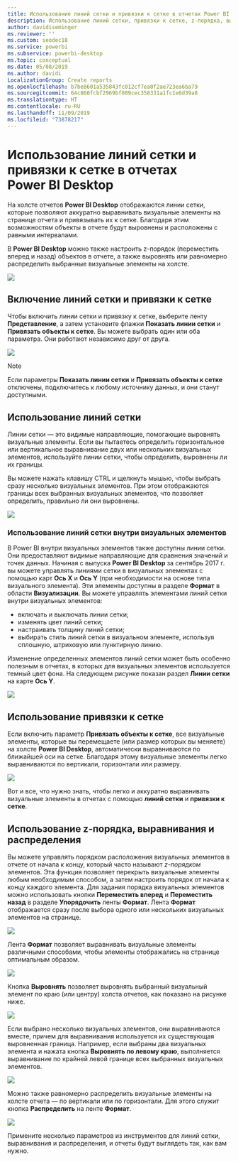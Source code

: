 ```yaml
---
title: Использование линий сетки и привязки к сетке в отчетах Power BI Desktop
description: Использование линий сетки, привязки к сетке, z-порядка, выравнивания и распределения в отчетах Power BI Desktop
author: davidiseminger
ms.reviewer: ''
ms.custom: seodec18
ms.service: powerbi
ms.subservice: powerbi-desktop
ms.topic: conceptual
ms.date: 05/08/2019
ms.author: davidi
LocalizationGroup: Create reports
ms.openlocfilehash: b7be8601a535843fc012cf7ea0f2ae723ea6ba79
ms.sourcegitcommit: 64c860fcbf2969bf089cec358331a1fc1e0d39a8
ms.translationtype: HT
ms.contentlocale: ru-RU
ms.lasthandoff: 11/09/2019
ms.locfileid: "73878217"
---
```

# <a name="use-gridlines-and-snap-to-grid-in-power-bi-desktop-reports"></a>Использование линий сетки и привязки к сетке в отчетах Power BI Desktop
На холсте отчетов **Power BI Desktop** отображаются линии сетки, которые позволяют аккуратно выравнивать визуальные элементы на странице отчета и привязывать их к сетке. Благодаря этим возможностям объекты в отчете будут выровнены и расположены с равными интервалами.

В **Power BI Desktop** можно также настроить z-порядок (переместить вперед и назад) объектов в отчете, а также выровнять или равномерно распределить выбранные визуальные элементы на холсте.

![](media/desktop-gridlines-snap-to-grid/snap-to-grid_0.png)

## <a name="enabling-gridlines-and-snap-to-grid"></a>Включение линий сетки и привязки к сетке
Чтобы включить линии сетки и привязку к сетке, выберите ленту **Представление**, а затем установите флажки **Показать линии сетки** и **Привязать объекты к сетке**. Вы можете выбрать один или оба параметра. Они работают независимо друг от друга.

![](media/desktop-gridlines-snap-to-grid/snap-to-grid_1.png)

> [!NOTE]
> Если параметры **Показать линии сетки** и **Привязать объекты к сетке** отключены, подключитесь к любому источнику данных, и они станут доступными.

## <a name="using-gridlines"></a>Использование линий сетки
Линии сетки — это видимые направляющие, помогающие выровнять визуальные элементы. Если вы пытаетесь определить горизонтальное или вертикальное выравнивание двух или нескольких визуальных элементов, используйте линии сетки, чтобы определить, выровнены ли их границы.

Вы можете нажать клавишу CTRL и щелкнуть мышью, чтобы выбрать сразу несколько визуальных элементов. При этом отображаются границы всех выбранных визуальных элементов, что позволяет определить, правильно ли они выровнены.

![](media/desktop-gridlines-snap-to-grid/snap-to-grid_2.png)

### <a name="using-gridlines-inside-visuals"></a>Использование линий сетки внутри визуальных элементов
В Power BI внутри визуальных элементов также доступны линии сетки. Они предоставляют видимые направляющие для сравнения значений и точек данных. Начиная с выпуска **Power BI Desktop** за сентябрь 2017 г. вы можете управлять линиями сетки в визуальных элементах с помощью карт **Ось Х** и **Ось Y** (при необходимости на основе типа визуального элемента). Эти элементы доступны в разделе **Формат** в области **Визуализации**. Вы можете управлять элементами линий сетки внутри визуальных элементов:

* включать и выключать линии сетки;
* изменять цвет линий сетки;
* настраивать толщину линий сетки;
* выбирать стиль линий сетки в визуальном элементе, используя сплошную, штриховую или пунктирную линию.

Изменение определенных элементов линий сетки может быть особенно полезным в отчетах, в которых для визуальных элементов используется темный цвет фона. На следующем рисунке показан раздел **Линии сетки** на карте **Ось Y**.

![](media/desktop-gridlines-snap-to-grid/snap-to-grid_9.png)

## <a name="using-snap-to-grid"></a>Использование привязки к сетке
Если включить параметр **Привязать объекты к сетке**, все визуальные элементы, которые вы перемещаете (или размер которых вы меняете) на холсте **Power BI Desktop**, автоматически выравниваются по ближайшей оси на сетке. Благодаря этому визуальные элементы легко выравниваются по вертикали, горизонтали или размеру.

![](media/desktop-gridlines-snap-to-grid/snap-to-grid_3.png)

Вот и все, что нужно знать, чтобы легко и аккуратно выравнивать визуальные элементы в отчетах с помощью **линий сетки** и **привязки к сетке**.

## <a name="using-z-order-align-and-distribute"></a>Использование z-порядка, выравнивания и распределения
Вы можете управлять порядком расположения визуальных элементов в отчете от начала к концу, который часто называют *z-порядком* элементов. Эта функция позволяет перекрыть визуальные элементы любым необходимым способом, а затем настроить порядок от начала к концу каждого элемента. Для задания порядка визуальных элементов можно использовать кнопки **Переместить вперед** и **Переместить назад** в разделе **Упорядочить** ленты **Формат**. Лента **Формат** отображается сразу после выбора одного или нескольких визуальных элементов на странице.

![](media/desktop-gridlines-snap-to-grid/snap-to-grid_4.png)

Лента **Формат** позволяет выравнивать визуальные элементы различными способами, чтобы элементы отображались на странице оптимальным образом.

![](media/desktop-gridlines-snap-to-grid/snap-to-grid_5.png)

Кнопка **Выровнять** позволяет выровнять выбранный визуальный элемент по краю (или центру) холста отчетов, как показано на рисунке ниже.

![](media/desktop-gridlines-snap-to-grid/snap-to-grid_6.png)

Если выбрано несколько визуальных элементов, они выравниваются вместе, причем для выравнивания используется их существующая выровненная граница. Например, если выбраны два визуальных элемента и нажата кнопка **Выровнять по левому краю**, выполняется выравнивание по крайней левой границе всех выбранных визуальных элементов.

![](media/desktop-gridlines-snap-to-grid/snap-to-grid_7.png)

Можно также равномерно распределить визуальные элементы на холсте отчета — по вертикали или по горизонтали. Для этого служит кнопка **Распределить** на ленте **Формат**.

![](media/desktop-gridlines-snap-to-grid/snap-to-grid_8.png)

Примените несколько параметров из инструментов для линий сетки, выравнивания и распределения, и отчеты будут выглядеть так, как вам нужно.


